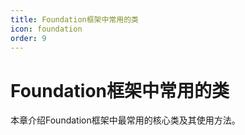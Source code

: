 ```yaml
---
title: Foundation框架中常用的类
icon: foundation
order: 9
---
```


# Foundation框架中常用的类

本章介绍Foundation框架中最常用的核心类及其使用方法。
